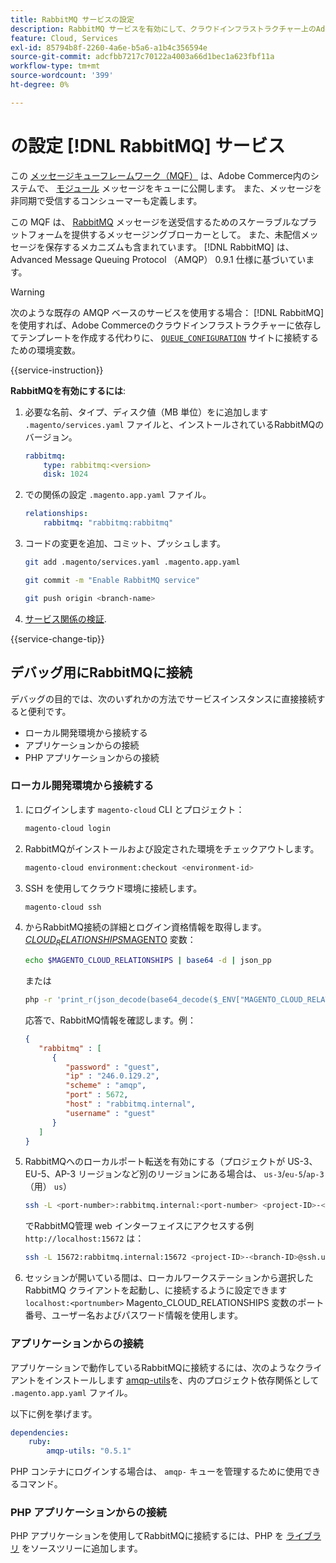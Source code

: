 ```yaml
---
title: RabbitMQ サービスの設定
description: RabbitMQ サービスを有効にして、クラウドインフラストラクチャー上のAdobe Commerceのメッセージキューを管理する方法について説明します。
feature: Cloud, Services
exl-id: 85794b8f-2260-4a6e-b5a6-a1b4c356594e
source-git-commit: adcfbb7217c70122a4003a66d1bec1a623fbf11a
workflow-type: tm+mt
source-wordcount: '399'
ht-degree: 0%

---
```


# の設定 [!DNL RabbitMQ] サービス

この [メッセージキューフレームワーク（MQF）](https://experienceleague.adobe.com/docs/commerce-operations/configuration-guide/message-queues/message-queue-framework.html) は、Adobe Commerce内のシステムで、 [モジュール](https://glossary.magento.com/module) メッセージをキューに公開します。 また、メッセージを非同期で受信するコンシューマーも定義します。

この MQF は、 [RabbitMQ](https://www.rabbitmq.com/) メッセージを送受信するためのスケーラブルなプラットフォームを提供するメッセージングブローカーとして。 また、未配信メッセージを保存するメカニズムも含まれています。 [!DNL RabbitMQ] は、Advanced Message Queuing Protocol （AMQP） 0.9.1 仕様に基づいています。

>[!WARNING]
>
>次のような既存の AMQP ベースのサービスを使用する場合： [!DNL RabbitMQ]を使用すれば、Adobe Commerceのクラウドインフラストラクチャーに依存してテンプレートを作成する代わりに、 [`QUEUE_CONFIGURATION`](../environment/variables-deploy.md#queue_configuration) サイトに接続するための環境変数。

{{service-instruction}}

**RabbitMQを有効にするには**:

1. 必要な名前、タイプ、ディスク値（MB 単位）をに追加します `.magento/services.yaml` ファイルと、インストールされているRabbitMQのバージョン。

   ```yaml
   rabbitmq:
       type: rabbitmq:<version>
       disk: 1024
   ```

1. での関係の設定 `.magento.app.yaml` ファイル。

   ```yaml
   relationships:
       rabbitmq: "rabbitmq:rabbitmq"
   ```

1. コードの変更を追加、コミット、プッシュします。

   ```bash
   git add .magento/services.yaml .magento.app.yaml
   ```

   ```bash
   git commit -m "Enable RabbitMQ service"
   ```

   ```bash
   git push origin <branch-name>
   ```

1. [サービス関係の検証](services-yaml.md#service-relationships).

{{service-change-tip}}

## デバッグ用にRabbitMQに接続

デバッグの目的では、次のいずれかの方法でサービスインスタンスに直接接続すると便利です。

- ローカル開発環境から接続する
- アプリケーションからの接続
- PHP アプリケーションからの接続

### ローカル開発環境から接続する

1. にログインします `magento-cloud` CLI とプロジェクト：

   ```bash
   magento-cloud login
   ```

1. RabbitMQがインストールおよび設定された環境をチェックアウトします。

   ```bash
   magento-cloud environment:checkout <environment-id>
   ```

1. SSH を使用してクラウド環境に接続します。

   ```bash
   magento-cloud ssh
   ```

1. からRabbitMQ接続の詳細とログイン資格情報を取得します。 [$CLOUD_RELATIONSHIPS$MAGENTO](../application/properties.md#relationships) 変数：

   ```bash
   echo $MAGENTO_CLOUD_RELATIONSHIPS | base64 -d | json_pp
   ```

   または

   ```bash
   php -r 'print_r(json_decode(base64_decode($_ENV["MAGENTO_CLOUD_RELATIONSHIPS"])));'
   ```

   応答で、RabbitMQ情報を確認します。例：

   ```json
   {
      "rabbitmq" : [
         {
            "password" : "guest",
            "ip" : "246.0.129.2",
            "scheme" : "amqp",
            "port" : 5672,
            "host" : "rabbitmq.internal",
            "username" : "guest"
         }
      ]
   }
   ```

1. RabbitMQへのローカルポート転送を有効にする（プロジェクトが US-3、EU-5、AP-3 リージョンなど別のリージョンにある場合は、 ``us-3``/``eu-5``/``ap-3`` （用） ``us``）

   ```bash
   ssh -L <port-number>:rabbitmq.internal:<port-number> <project-ID>-<branch-ID>@ssh.us.magentosite.cloud
   ```

   でRabbitMQ管理 web インターフェイスにアクセスする例 `http://localhost:15672` は：

   ```bash
   ssh -L 15672:rabbitmq.internal:15672 <project-ID>-<branch-ID>@ssh.us.magentosite.cloud
   ```

1. セッションが開いている間は、ローカルワークステーションから選択したRabbitMQ クライアントを起動し、に接続するように設定できます `localhost:<portnumber>` Magento_CLOUD_RELATIONSHIPS 変数のポート番号、ユーザー名およびパスワード情報を使用します。

### アプリケーションからの接続

アプリケーションで動作しているRabbitMQに接続するには、次のようなクライアントをインストールします [amqp-utils](https://github.com/dougbarth/amqp-utils)を、内のプロジェクト依存関係として `.magento.app.yaml` ファイル。

以下に例を挙げます。

```yaml
dependencies:
    ruby:
        amqp-utils: "0.5.1"
```

PHP コンテナにログインする場合は、 `amqp-` キューを管理するために使用できるコマンド。

### PHP アプリケーションからの接続

PHP アプリケーションを使用してRabbitMQに接続するには、PHP を [ライブラリ](https://glossary.magento.com/library) をソースツリーに追加します。

